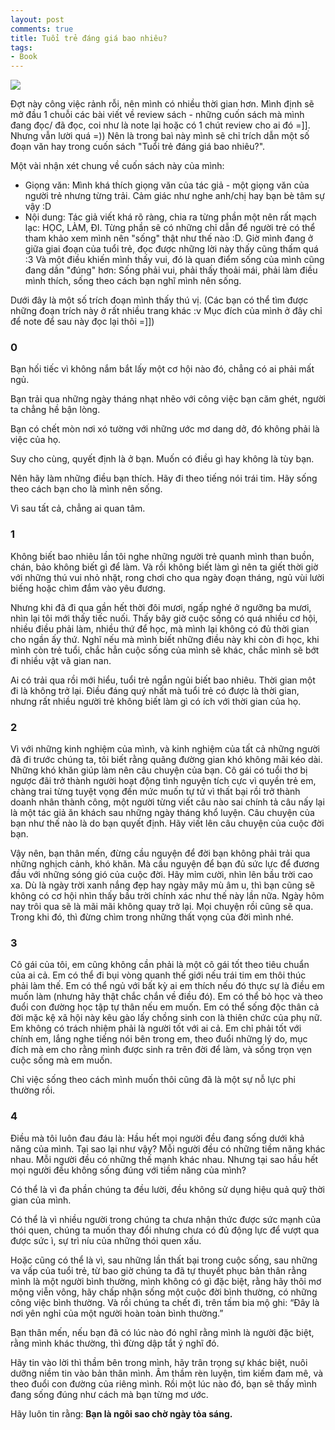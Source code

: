```yaml
---
layout: post
comments: true
title: Tuổi trẻ đáng giá bao nhiêu?
tags:
- Book
---
```


![](https://downloadsach.com/wp-content/uploads/2017/06/Tuoi-tre-dang-gia-bao-nhieu-205x300.jpg)

Đợt này công việc rảnh rỗi, nên mình có nhiều thời gian hơn. Mình định sẽ mở đầu 1 chuỗi các bài viết về review sách - những cuốn sách mà mình đang đọc/ đã đọc, coi như là note lại hoặc có 1 chút review cho ai đó =]]. Nhưng vẫn lười quá =)) Nên là trong baì này mình sẽ chỉ trích dẫn một số đoạn văn hay trong cuốn sách "Tuổi trẻ đáng giá bao nhiêu?". 

Một vài nhận xét chung về cuốn sách này của mình: 
+ Giọng văn: Mình khá thích giọng văn của tác giả - một giọng văn của người trẻ nhưng từng trải. Cảm giác như nghe anh/chị hay bạn bè tâm sự vậy :D 
+ Nội dung: Tác giả viết khá rõ ràng, chia ra từng phần một nên rất mạch lạc: HỌC, LÀM, ĐI. Từng phần sẽ có những chỉ dẫn để người trẻ có thể tham khảo xem mình nên "sống" thật như thế nào :D.
Giờ mình đang ở giữa giai đoạn của tuổi trẻ, đọc được những lời này thấy cũng thấm quá :3 Và một điều khiến mình thấy vui, đó là quan điểm sống của mình cũng đang dần "đúng" hơn: Sống phải vui, phải thấy thoải mái, phải làm điều mình thích, sống theo cách bạn nghĩ mình nên sống.

Dưới đây là một số trích đoạn mình thấy thú vị. (Các bạn có thể tìm được những đoạn trích này ở rất nhiều trang khác :v Mục đích của mình ở đây chỉ để note để sau này đọc lại thôi =]])

### 0
Bạn hối tiếc vì không nắm bắt lấy một cơ hội nào đó, chẳng có ai phải mất ngủ.

Bạn trải qua những ngày tháng nhạt nhẽo với công việc bạn căm ghét, người ta chẳng hề bận lòng.

Bạn có chết mòn nơi xó tường với những ước mơ dang dở, đó không phải là việc của họ.

Suy cho cùng, quyết định là ở bạn. Muốn có điều gì hay không là tùy bạn.

Nên hãy làm những điều bạn thích. Hãy đi theo tiếng nói trái tim. Hãy sống theo cách bạn cho là mình nên sống.

Vì sau tất cả, chẳng ai quan tâm.

### 1

Không biết bao nhiêu lần tôi nghe những người trẻ quanh mình than buồn, chán, bảo không biết gì để làm. Và rồi không biết làm gì nên ta giết thời giờ với những thú vui nhỏ nhặt, rong chơi cho qua ngày đoạn tháng, ngủ vùi lười biếng hoặc chìm đắm vào yêu đương.

Nhưng khi đã đi qua gần hết thời đôi mươi, ngấp nghé ở ngưỡng ba mươi, nhìn lại tôi mới thấy tiếc nuối. Thấy bây giờ cuộc sống có quá nhiều cơ hội, nhiều điều phải làm, nhiều thứ để học, mà mình lại không có đủ thời gian cho ngần ấy thứ. Nghĩ nếu mà mình biết những điều này khi còn đi học, khi mình còn trẻ tuổi, chắc hẳn cuộc sống của mình sẽ khác, chắc mình sẽ bớt đi nhiều vật vã gian nan.

Ai có trải qua rồi mới hiểu, tuổi trẻ ngắn ngủi biết bao nhiêu. Thời gian một đi là không trở lại. Điều đáng quý nhất mà tuổi trẻ có được là thời gian, nhưng rất nhiều người trẻ không biết làm gì có ích với thời gian của họ.

### 2
Vì với những kinh nghiệm của mình, và kinh nghiệm của tất cả những người đã đi trước chúng ta, tôi biết rằng quãng đường gian khó không mãi kéo dài. Những khó khăn giúp làm nên câu chuyện của bạn. Cô gái có tuổi thơ bị ngược đãi trở thành người hoạt động tình nguyện tích cực vì quyền trẻ em, chàng trai từng tuyệt vọng đến mức muốn tự tử vì thất bại rồi trở thành doanh nhân thành công, một người từng viết câu nào sai chính tả câu nấy lại là một tác giả ăn khách sau những ngày tháng khổ luyện. Câu chuyện của bạn như thế nào là do bạn quyết định. Hãy viết lên câu chuyện của cuộc đời bạn.

Vậy nên, bạn thân mến, đừng cầu nguyện để đời bạn không phải trải qua những nghịch cảnh, khó khăn. Mà cầu nguyện để bạn đủ sức lực để đương đầu với những sóng gió của cuộc đời. Hãy mỉm cười, nhìn lên bầu trời cao xa. Dù là ngày trời xanh nắng đẹp hay ngày mây mù âm u, thì bạn cũng sẽ không có cơ hội nhìn thấy bầu trời chính xác như thế này lần nữa. Ngày hôm nay trôi qua sẽ là mãi mãi không quay trở lại. Mọi chuyện rồi cũng sẽ qua. Trong khi đó, thì đừng chìm trong những thất vọng của đời mình nhé.

### 3
Cô gái của tôi, em cũng không cần phải là một cô gái tốt theo tiêu chuẩn của ai cả. Em có thể đi bụi vòng quanh thế giới nếu trái tim em thôi thúc phải làm thế. Em có thể ngủ với bất kỳ ai em thích nếu đó thực sự là điều em muốn làm (nhưng hãy thật chắc chắn về điều đó). Em có thể bỏ học và theo đuổi con đường học tập tự thân nếu em muốn. Em có thể sống độc thân cả đời mặc kệ xã hội này kêu gào lấy chồng sinh con là thiên chức của phụ nữ. Em không có trách nhiệm phải là người tốt với ai cả. Em chỉ phải tốt với chính em, lắng nghe tiếng nói bên trong em, theo đuổi những lý do, mục đích mà em cho rằng mình được sinh ra trên đời để làm, và sống trọn vẹn cuộc sống mà em muốn.

Chỉ việc sống theo cách mình muốn thôi cũng đã là một sự nỗ lực phi thường rồi.

### 4

Điều mà tôi luôn đau đáu là: Hầu hết mọi người đều đang sống dưới khả năng của mình. Tại sao lại như vậy? Mỗi người đều có những tiềm năng khác nhau. Mỗi người đều có những thế mạnh khác nhau. Nhưng tại sao hầu hết mọi người đều không sống đúng với tiềm năng của mình?

Có thể là vì đa phần chúng ta đều lười, đều không sử dụng hiệu quả quỹ thời gian của mình.

Có thể là vì nhiều người trong chúng ta chưa nhận thức được sức mạnh của thói quen, chúng ta muốn thay đổi nhưng chưa có đủ động lực để vượt qua được sức ì, sự trì níu của những thói quen xấu.

Hoặc cũng có thể là vì, sau những lần thất bại trong cuộc sống, sau những va vấp của tuổi trẻ, từ bao giờ chúng ta đã tự thuyết phục bản thân rằng mình là một người bình thường, mình không có gì đặc biệt, rằng hãy thôi mơ mộng viễn vông, hãy chấp nhận sống một cuộc đời bình thường, có những công việc bình thường. Và rồi chúng ta chết đi, trên tấm bia mộ ghi: “Đây là nơi yên nghỉ của một người hoàn toàn bình thường.”

Bạn thân mến, nếu bạn đã có lúc nào đó nghĩ rằng mình là người đặc biệt, rằng mình khác thường, thì đừng dập tắt ý nghĩ đó.

Hãy tin vào lời thì thầm bên trong mình, hãy trân trọng sự khác biệt, nuôi dưỡng niềm tin vào bản thân mình. Âm thầm rèn luyện, tìm kiếm đam mê, và theo đuổi con đường của riêng mình. Rồi một lúc nào đó, bạn sẽ thấy mình đang sống đúng như cách mà bạn từng mơ ước.

Hãy luôn tin rằng: **Bạn là ngôi sao chờ ngày tỏa sáng.**

